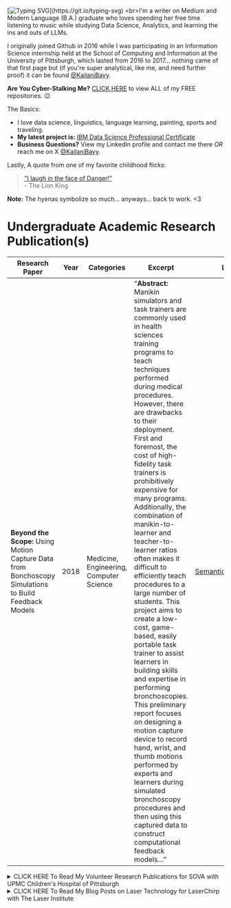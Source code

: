[![Typing SVG](https://readme-typing-svg.demolab.com?font=Fira+Code&size=33&duration=2000&pause=1000&color=F718DC&background=FF496300&random=false&width=435&lines=Hi!+I'm+Kailani.)](https://git.io/typing-svg)
<br>I'm a writer on Medium and Modern Language (B.A.) graduate who loves spending her free time listening to music while studying Data Science, Analytics, and learning the ins and outs of LLMs. 

I originally joined Github in 2016 while I was participating in an Information Science internship held at the School of Computing and Information at the University of Pittsburgh, which lasted from 2016 to 2017... 
nothing came of that first page but (if you're super analytical, like me, and need further proof) it can be found [@KailaniBayy](https://github.com/KailaniBayy). 

**Are You Cyber-Stalking Me?** [CLICK HERE](https://github.com/KailaniBailey?tab=repositories) to view ALL of my FREE repositories. :wink:

The Basics:
-  I love data science, linguistics, language learning, painting, sports and traveling.
-  **My latest project is:** [IBM Data Science Professional Certificate](https://github.com/KailaniBailey/IBM-Data-Science-Professional-Certificate)
-  **Business Questions?** View my LinkedIn profile and contact me there *OR* reach me on X [@KailaniBayy](https://x.com/kailanibayy).  


Lastly, A quote from one of my favorite childhood flicks:
<br>
> ["I laugh in the face of Danger!"](https://youtu.be/FvZ649kW3jM?feature=shared) 
<br>- The Lion King <br>

**Note:** The hyenas symbolize so much... anyways... back to work. <3

# Undergraduate Academic Research Publication(s)
| Research Paper | Year | Categories | Excerpt | Link |
| -------------- | ---- | ---------- | ------- | ---- |
| **Beyond the Scope:** Using Motion Capture Data from Bonchoscopy Simulations to Build Feedback Models | 2018 | Medicine, Engineering, Computer Science | “**Abstract:** Manikin simulators and task trainers are commonly used in health sciences training programs to teach techniques performed during medical procedures. However, there are drawbacks to their deployment. First and foremost, the cost of high-fidelity task trainers is prohibitively expensive for many programs. Additionally, the combination of manikin-to-learner and teacher-to-learner ratios often makes it difficult to efficiently teach procedures to a large number of students. This project aims to create a low-cost, game-based, easily portable task trainer to assist learners in building skills and expertise in performing bronchoscopies. This preliminary report focuses on designing a motion capture device to record hand, wrist, and thumb motions performed by experts and learners during simulated bronchoscopy procedures and then using this captured data to construct computational feedback models…” | [SemanticScholar.org](https://www.semanticscholar.org/paper/Beyond-the-Scope%3A-Using-Motion-Capture-Data-from-to-Babichenko-Grieve/98b6efaa314483241321c2a9d1ec83ea3c0d01aa) |

<details>
<summary>CLICK HERE To Read My Volunteer Research Publications for SOVA with UPMC Children's Hospital of Pittsburgh</summary>
<br>
- Stepping Away, 12.14.2017 https://sova.pitt.edu/educate-yourself-stepping-away/ <br>
- App Games for Anxiety, 10.25.2017 https://sova.pitt.edu/educate-yourself-app-games-for-anxiety/ <br>
- Journaling for Growth, 09.25.2017 https://sova.pitt.edu/be-positive-journaling-for-growth/ <br>
- Caira Lee on Self-Love, 07.05.2017 https://sova.pitt.edu/educate-yourself-caira-lee-on-self-love/ <br>
- The Benefits of Humming, 06.27.2017 https://sova.pitt.edu/educate-yourself-the-benefits-of-humming/ <br>
- Negative Effects of Social Media on Teens, 05.04.2017 https://sova.pitt.edu/social-media-guide-negative-effects-social-media-teenagers/
</details>

<details>
<summary>CLICK HERE To Read My Blog Posts on Laser Technology for LaserChirp with The Laser Institute</summary>
<br>
- 
</details>

<!---
KailaniBailey/KailaniBailey is a ✨ special ✨ repository because its `README.md` (this file) appears on your GitHub profile.
You can click the Preview link to take a look at your changes.
--->
